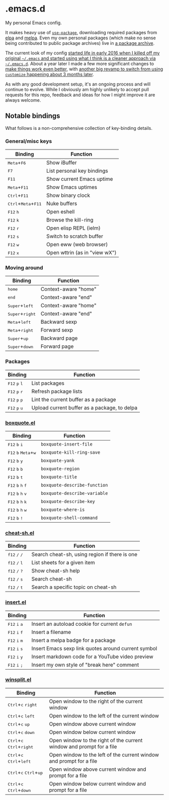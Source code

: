 # .emacs.d

My personal Emacs config.

It makes heavy use
of [`use-package`](https://github.com/jwiegley/use-package), downloading
required packages from [elpa](https://elpa.gnu.org/)
and [melpa](https://melpa.org/). Even my own personal packages (which make
no sense being contributed to public package archives) live
in [a package archive](http://blog.davep.org/delpa/).

The current look of my
config
[started life in early 2016 when I killed off my original `~/.emacs` and started using what I think is a cleaner approach via `~/.emacs.d`](http://blog.davep.org/2016/05/26/starting_fresh_with_gnu_emacs.html).
About a year later I made a few more significant changes
to
[make things work even better](http://blog.davep.org/2017/04/01/another_revamp_of_my_emacs_config.html),
with
[another big revamp to switch from using `customize` happening about 3 months later](http://blog.davep.org/2017/07/13/more_revamping_of_my_emacs_config.html).

As with any good development setup, it's an ongoing process and will
continue to evolve. While I obviously am highly unlikely to accept pull
requests for this repo, feedback and ideas for how I might improve it are
always welcome.

## Notable bindings

What follows is a non-comprehensive collection of key-binding details.

### General/misc keys

| Binding | Function |
| --- | --- |
| <kbd>Meta</kbd>+<kbd>F6</kbd> | Show iBuffer |
| <kbd>F7</kbd> | List personal key bindings |
| <kbd>F11</kbd> | Show current Emacs uptime |
| <kbd>Meta</kbd>+<kbd>F11</kbd> | Show Emacs uptimes |
| <kbd>Ctrl</kbd>+<kbd>F11</kbd> | Show binary clock |
| <kbd>Ctrl</kbd>+<kbd>Meta</kbd>+<kbd>F11</kbd> | Nuke buffers |
| <kbd>F12</kbd> <kbd>h</kbd> | Open eshell |
| <kbd>F12</kbd> <kbd>k</kbd> | Browse the kill-ring |
| <kbd>F12</kbd> <kbd>r</kbd> | Open elisp REPL (ielm) |
| <kbd>F12</kbd> <kbd>s</kbd> | Switch to scratch buffer |
| <kbd>F12</kbd> <kbd>w</kbd> | Open eww (web browser) |
| <kbd>F12</kbd> <kbd>x</kbd> | Open wttrin (as in "view wX") |

### Moving around

| Binding | Function |
| --- | --- |
| <kbd>home</kbd> | Context-aware "home" |
| <kbd>end</kbd> | Context-aware "end" |
| <kbd>Super</kbd>+<kbd>left</kbd> | Context-aware "home" |
| <kbd>Super</kbd>+<kbd>right</kbd> | Context-aware "end" |
| <kbd>Meta</kbd>+<kbd>left</kbd> | Backward sexp |
| <kbd>Meta</kbd>+<kbd>right</kbd> | Forward sexp |
| <kbd>Super</kbd>+<kbd>up</kbd> | Backward page |
| <kbd>Super</kbd>+<kbd>down</kbd> | Forward page |

### Packages

| Binding | Function |
| --- | --- |
| <kbd>F12</kbd> <kbd>p</kbd> <kbd>l</kbd> | List packages |
| <kbd>F12</kbd> <kbd>p</kbd> <kbd>r</kbd> | Refresh package lists |
| <kbd>F12</kbd> <kbd>p</kbd> <kbd>p</kbd> | Lint the current buffer as a package |
| <kbd>F12</kbd> <kbd>p</kbd> <kbd>u</kbd> | Upload current buffer as a package, to delpa |

### [boxquote.el](https://github.com/davep/boxquote.el)

| Binding | Function |
| --- | --- |
| <kbd>F12</kbd> <kbd>b</kbd> <kbd>i</kbd> | `boxquote-insert-file` |
| <kbd>F12</kbd> <kbd>b</kbd> <kbd>Meta</kbd>+<kbd>w</kbd> | `boxquote-kill-ring-save` |
| <kbd>F12</kbd> <kbd>b</kbd> <kbd>y</kbd> | `boxquote-yank` |
| <kbd>F12</kbd> <kbd>b</kbd> <kbd>b</kbd> | `boxquote-region` |
| <kbd>F12</kbd> <kbd>b</kbd> <kbd>t</kbd> | `boxquote-title` |
| <kbd>F12</kbd> <kbd>b</kbd> <kbd>h</kbd> <kbd>f</kbd> | `boxquote-describe-function` |
| <kbd>F12</kbd> <kbd>b</kbd> <kbd>h</kbd> <kbd>v</kbd> | `boxquote-describe-variable` |
| <kbd>F12</kbd> <kbd>b</kbd> <kbd>h</kbd> <kbd>k</kbd> | `boxquote-describe-key` |
| <kbd>F12</kbd> <kbd>b</kbd> <kbd>h</kbd> <kbd>w</kbd> | `boxquote-where-is` |
| <kbd>F12</kbd> <kbd>b</kbd> <kbd>!</kbd> | `boxquote-shell-command` |

### [cheat-sh.el](https://github.com/davep/cheat-sh.el)

| Binding | Function |
| --- | --- |
| <kbd>f12</kbd> <kbd>/</kbd> <kbd>/</kbd> | Search cheat-sh, using region if there is one |
| <kbd>f12</kbd> <kbd>/</kbd> <kbd>l</kbd> | List sheets for a given item |
| <kbd>f12</kbd> <kbd>/</kbd> <kbd>?</kbd> | Show cheat-sh help |
| <kbd>f12</kbd> <kbd>/</kbd> <kbd>s</kbd> | Search cheat-sh |
| <kbd>f12</kbd> <kbd>/</kbd> <kbd>t</kbd> | Search a specific topic on cheat-sh |

### [insert.el](https://github.com/davep/insert.el)

| Binding | Function |
| --- | --- |
| <kbd>F12</kbd> <kbd>i</kbd> <kbd>a</kbd> | Insert an autoload cookie for current `defun` |
| <kbd>F12</kbd> <kbd>i</kbd> <kbd>f</kbd> | Insert a filename |
| <kbd>F12</kbd> <kbd>i</kbd> <kbd>m</kbd> | Insert a melpa badge for a package |
| <kbd>F12</kbd> <kbd>i</kbd> <kbd>s</kbd> | Insert Emacs sexp link quotes around current symbol |
| <kbd>F12</kbd> <kbd>i</kbd> <kbd>y</kbd> | Insert markdown code for a YouTube video preview |
| <kbd>F12</kbd> <kbd>i</kbd> <kbd>;</kbd> | Insert my own style of "break here" comment |

### [winsplit.el](https://github.com/davep/winsplit.el)

| Binding | Function |
| --- | --- |
| <kbd>Ctrl</kbd>+<kbd>c</kbd> <kbd>right</kbd> | Open window to the right of the current window |
| <kbd>Ctrl</kbd>+<kbd>c</kbd> <kbd>left</kbd> | Open window to the left of the current window |
| <kbd>Ctrl</kbd>+<kbd>c</kbd> <kbd>up</kbd> | Open window above current window |
| <kbd>Ctrl</kbd>+<kbd>c</kbd> <kbd>down</kbd> | Open window below current window |
| <kbd>Ctrl</kbd>+<kbd>c</kbd> <kbd>Ctrl</kbd>+<kbd>right</kbd> | Open window to the right of the current window and prompt for a file |
| <kbd>Ctrl</kbd>+<kbd>c</kbd> <kbd>Ctrl</kbd>+<kbd>left</kbd> | Open window to the left of the current window and prompt for a file |
| <kbd>Ctrl</kbd>+<kbd>c</kbd> <kbd>Ctrl</kbd>+<kbd>up</kbd> | Open window above current window and prompt for a file |
| <kbd>Ctrl</kbd>+<kbd>c</kbd> <kbd>Ctrl</kbd>+<kbd>down</kbd> | Open window below current window and prompt for a file |
